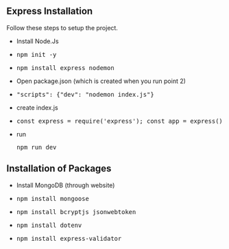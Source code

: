 ## Express Installation
Follow these steps to setup the project.
- Install Node.Js
- <pre>npm init -y</pre>
- <pre>npm install express nodemon</pre>
- Open package.json (which is created when you run point 2)
- <pre>"scripts": {"dev": "nodemon index.js"}</pre>
- create index.js
- <pre>const express = require('express'); const app = express(); const PORT = 5000;  app.use(express.json());  app.get('/', (req, res) => { res.send('Todo API is running...'); }); app.listen(PORT, () => { console.log(`Server running at http://localhost:${PORT}`); });</pre>
- run <pre>npm run dev</pre>

## Installation of Packages
- Install MongoDB (through website)
- <pre>npm install mongoose</pre>
- <pre>npm install bcryptjs jsonwebtoken</pre>
- <pre>npm install dotenv</pre>
- <pre>npm install express-validator</pre>

